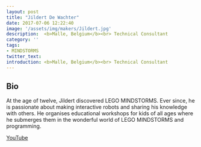 ```yaml
---
layout: post
title: "Jildert De Wachter"
date: 2017-07-06 12:22:40
image: '/assets/img/makers/Jildert.jpg'
description:  <b>Malle, Belgium</b><br> Technical Consultant
category: ''
tags:
- MINDSTORMS
twitter_text:
introduction: <b>Malle, Belgium</b><br> Technical Consultant
---
```




## Bio


At the age of twelve, Jildert discovered LEGO MINDSTORMS. Ever since, he is passionate about making interactive robots and sharing his knowledge with others. He organises educational workshops for kids of all ages where he submerges them in the wonderful world of  LEGO MINDSTORMS and programming.


[YouTube](https://www.youtube.com/user/ramacc0)
